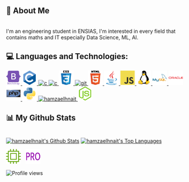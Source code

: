 
## 🤵 About Me 
<br>I'm an engineering student in ENSIAS, I'm interested in every field that contains maths and IT especially Data Science, ML, AI. <br>

## 💻 Languages and Technologies:

<p align="left">
	<a href="https://getbootstrap.com" target="_blank">
		<img src="https://raw.githubusercontent.com/devicons/devicon/master/icons/bootstrap/bootstrap-plain-wordmark.svg" alt="bootstrap" width="40" height="40"/>
	</a>
	<a href="https://www.cprogramming.com/" target="_blank">
		<img src="https://raw.githubusercontent.com/devicons/devicon/master/icons/c/c-original.svg" alt="c" width="40" height="40"/>
	</a>
  	<a href="https://www.cprogramming.com/" target="_blank">
		<img src="https://upload.wikimedia.org/wikipedia/commons/thumb/2/2d/Tensorflow_logo.svg/1200px-Tensorflow_logo.svg.png" alt="c" width="40" height="40"/>
	</a>
  	<a href="https://www.cprogramming.com/" target="_blank">
		<img src="https://upload.wikimedia.org/wikipedia/commons/thumb/3/3e/Android_logo_2019.png/640px-Android_logo_2019.png" alt="c" width="40" height="40"/>
	</a>
	<a href="https://www.w3schools.com/css/" target="_blank">
		<img src="https://raw.githubusercontent.com/devicons/devicon/master/icons/css3/css3-original-wordmark.svg" alt="css3" width="40" height="40"/>
	</a>
	<a href="https://git-scm.com/" target="_blank">
		<img src="https://www.vectorlogo.zone/logos/git-scm/git-scm-icon.svg" alt="git" width="40" height="40"/>
	</a>
	<a href="https://www.w3.org/html/" target="_blank">
		<img src="https://raw.githubusercontent.com/devicons/devicon/master/icons/html5/html5-original-wordmark.svg" alt="html5" width="40" height="40"/>
	</a>
	<a href="https://www.java.com" target="_blank">
		<img src="https://raw.githubusercontent.com/devicons/devicon/master/icons/java/java-original.svg" alt="java" width="40" height="40"/>
	</a>
	<a href="https://developer.mozilla.org/en-US/docs/Web/JavaScript" target="_blank">
		<img src="https://raw.githubusercontent.com/devicons/devicon/master/icons/javascript/javascript-original.svg" alt="javascript" width="40" height="40"/>
	</a>
	<a href="https://www.linux.org/" target="_blank">
		<img src="https://raw.githubusercontent.com/devicons/devicon/master/icons/linux/linux-original.svg" alt="linux" width="40" height="40"/>
	</a>
	<a href="https://www.mysql.com/" target="_blank">
		<img src="https://raw.githubusercontent.com/devicons/devicon/master/icons/mysql/mysql-original-wordmark.svg" alt="mysql" width="40" height="40"/>
	</a>
	<a href="https://www.oracle.com/" target="_blank">
		<img src="https://raw.githubusercontent.com/devicons/devicon/master/icons/oracle/oracle-original.svg" alt="oracle" width="40" height="40"/>
	</a>
	<a href="https://www.php.net" target="_blank">
		<img src="https://raw.githubusercontent.com/devicons/devicon/master/icons/php/php-original.svg" alt="php" width="40" height="40"/>
	</a>
	<a href="https://www.python.org" target="_blank">
		<img src="https://raw.githubusercontent.com/devicons/devicon/master/icons/python/python-original.svg" alt="python" width="40" height="40"/>
	</a>
	<a href="https://www.adobe.com/products/photoshop.html">
	 	<img width=40px src="https://www.adobe.com/content/dam/cc/us/en/creativecloud/max2020/mnemonics/photoshop.svg" alt="hamzaelhnait"/>
  	</a>
	<a href="https://nodejs.org/en/" target="_blank">
		<img src="https://raw.githubusercontent.com/devicons/devicon/master/icons/nodejs/nodejs-original.svg" alt="nodejs" width="40" height="40"/>
	</a>
</p>
</p>

## 📊 My Github Stats

 <br/>
    <a href="https://github.com/hamzaelhnait/github-readme-stats"><img alt="hamzaelhnait's Github Stats" src="https://github-readme-stats.vercel.app/api?username=hamzaelhnait&show_icons=true&count_private=true" /></a>
  <a href="https://github.com/hamzaelhnait/github-readme-stats"><img alt="hamzaelhnait's Top Languages" src="https://github-readme-stats.vercel.app/api/top-langs/?username=hamzaelhnait&layout=compact" /></a>
<br/>

<a href='https://docs.github.com/en/developers'><img src='https://raw.githubusercontent.com/acervenky/animated-github-badges/master/assets/devbadge.gif' width='40' height='40'></a> <a href='https://github.com/pricing'><img src='https://raw.githubusercontent.com/acervenky/animated-github-badges/master/assets/pro.gif' width='40' height='40'></a> 

![Profile views](https://gpvc.arturio.dev/hamzaelhnait)

